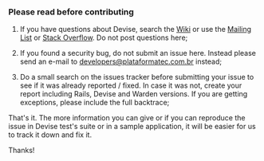 ### Please read before contributing

1) If you have questions about Devise, search the [Wiki](https://github.com/plataformatec/devise/wiki) or use the [Mailing List](groups.google.com/group/plataformatec-devise) or [Stack Overflow](http://stackoverflow.com/questions/tagged/devise). Do not post questions here;

2) If you found a security bug, do not submit an issue here. Instead please send an e-mail to [developers@plataformatec.com.br](mailto:developers@plataformatec.com.br) instead;

3) Do a small search on the issues tracker before submitting your issue to see if it was already reported / fixed. In case it was not, create your report including Rails, Devise and Warden versions. If you are getting exceptions, please include the full backtrace;

That's it. The more information you can give or if you can reproduce the issue in Devise test's suite or in a sample application, it will be easier for us to track it down and fix it.

Thanks!